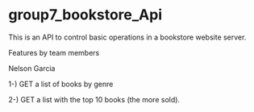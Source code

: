 # group7_bookstore_Api

This is an API to control basic operations in a bookstore website server.

Features by team members

Nelson Garcia

1-) GET a list of books by genre

2-) GET a list with the top 10 books (the more sold).
